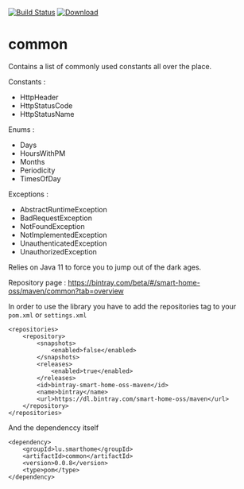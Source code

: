 [![Build Status](https://travis-ci.com/smart-home-oss/common.svg?branch=master)](https://travis-ci.com/smart-home-oss/common)
[ ![Download](https://api.bintray.com/packages/smart-home-oss/maven/common/images/download.svg) ](https://bintray.com/smart-home-oss/maven/common/_latestVersion)
# common
Contains a list of commonly used constants all over the place.

Constants :
- HttpHeader
- HttpStatusCode
- HttpStatusName

Enums : 
- Days
- HoursWithPM
- Months
- Periodicity
- TimesOfDay

Exceptions :
- AbstractRuntimeException
- BadRequestException
- NotFoundException
- NotImplementedException
- UnauthenticatedException
- UnauthorizedException

Relies on Java 11 to force you to jump out of the dark ages.

Repository page : https://bintray.com/beta/#/smart-home-oss/maven/common?tab=overview

In order to use the library you have to add the repositories tag to your `pom.xml` or `settings.xml`

    <repositories>
		<repository>
			<snapshots>
				<enabled>false</enabled>
			</snapshots>
			<releases>
				<enabled>true</enabled>
			</releases>
			<id>bintray-smart-home-oss-maven</id>
			<name>bintray</name>
			<url>https://dl.bintray.com/smart-home-oss/maven</url>
		</repository>
	</repositories>
	
And the dependenccy itself

    <dependency>
    	<groupId>lu.smarthome</groupId>
    	<artifactId>common</artifactId>
    	<version>0.0.8</version>
    	<type>pom</type>
    </dependency>
